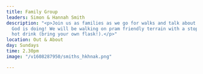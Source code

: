 ```yaml
---
title: Family Group
leaders: Simon & Hannah Smith
description: "<p>Join us as families as we go for walks and talk about life and all
  God is doing! We will be walking on pram friendly terrain with a stop off for a
  hot drink (bring your own flask!).</p>"
location: Out & About
day: Sundays
time: 2.30pm
image: "/v1608287950/smiths_hkhnak.png"

---
```

